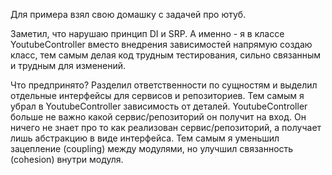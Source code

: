 Для примера взял свою домашку с задачей про ютуб.

Заметил, что нарушаю принцип DI и SRP. А именно - я в классе YoutubeController вместо внедрения зависимостей напрямую создаю класс, тем самым делая код трудным тестирования, сильно связанным и трудным для изменений.

Что предпринято?
Разделил ответственности по сущностям и выделил отдельные интерфейсы для сервисов и репозиториев.
Тем самым я убрал в YoutubeController зависимость от деталей. YoutubeController больше не важно какой сервис/репозиторий он получит на вход. Он ничего не знает про то как реализован сервис/репозиторий, а получает лишь абстракцию в виде интерфейса. Тем самым я уменьшил зацепление (coupling) между модулями, но улучшил связанность (cohesion) внутри модуля.